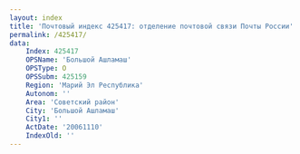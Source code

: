 ```yaml
---
layout: index
title: 'Почтовый индекс 425417: отделение почтовой связи Почты России'
permalink: /425417/
data:
    Index: 425417
    OPSName: 'Большой Ашламаш'
    OPSType: О
    OPSSubm: 425159
    Region: 'Марий Эл Республика'
    Autonom: ''
    Area: 'Советский район'
    City: 'Большой Ашламаш'
    City1: ''
    ActDate: '20061110'
    IndexOld: ''
---
```

